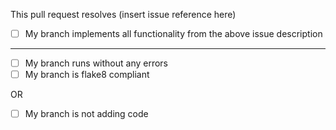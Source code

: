 This pull request resolves (insert issue reference here)

- [ ] My branch implements all functionality from the above issue description
---
- [ ] My branch runs without any errors
- [ ] My branch is flake8 compliant

OR
- [ ] My branch is not adding code
